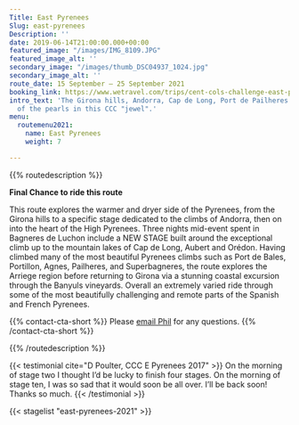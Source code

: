 ```yaml
---
Title: East Pyrenees
Slug: east-pyrenees
Description: ''
date: 2019-06-14T21:00:00.000+00:00
featured_image: "/images/IMG_8109.JPG"
featured_image_alt: ''
secondary_image: "/images/thumb_DSC04937_1024.jpg"
secondary_image_alt: ''
route_date: 15 September – 25 September 2021
booking_link: https://www.wetravel.com/trips/cent-cols-challenge-east-pyrenees-2020-phil-deeker-girona-spain-44815560
intro_text: 'The Girona hills, Andorra, Cap de Long, Port de Pailheres : just a few
  of the pearls in this CCC "jewel".'
menu:
  routemenu2021:
    name: East Pyrenees
    weight: 7

---
```

{{% routedescription %}}

**Final Chance to ride this route**

This route explores the warmer and dryer side of the Pyrenees, from the Girona hills to a specific stage dedicated to the climbs of Andorra, then on into the heart of the High Pyrenees. Three nights mid-event spent in Bagneres de Luchon include a NEW STAGE built around the exceptional climb up to the mountain lakes of Cap de Long, Aubert and Orédon. Having climbed many of the most beautiful Pyrenees climbs such as Port de Bales, Portillon, Agnes, Pailheres, and Superbagneres, the route explores the Arriege region before returning to Girona via a stunning coastal excursion through the Banyuls vineyards. Overall an extremely varied ride through some of the most beautifully challenging and remote parts of the Spanish and French Pyrenees.

{{% contact-cta-short %}}
Please <a class="white dim" href="mailto:mailto:info@centcolschallenge.com">email Phil</a> for any questions.
{{% /contact-cta-short %}}

{{% /routedescription %}}

{{< testimonial cite="D Poulter, CCC E Pyrenees 2017" >}}
On the morning of stage two I thought I’d be lucky to finish four stages. On the morning of stage ten, I was so sad that it would soon be all over. I’ll be back soon! Thanks so much.
{{< /testimonial >}}

{{< stagelist "east-pyrenees-2021" >}}